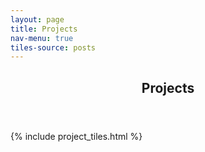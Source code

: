 ```yaml
---
layout: page
title: Projects
nav-menu: true
tiles-source: posts
---
```


<!-- Main -->
<div id="main" class="alt">

<!-- One -->
<section id="one">
	<div class="inner">
		<header class="major">
			<h1>Projects</h1>
		</header>
		
{% include project_tiles.html %}